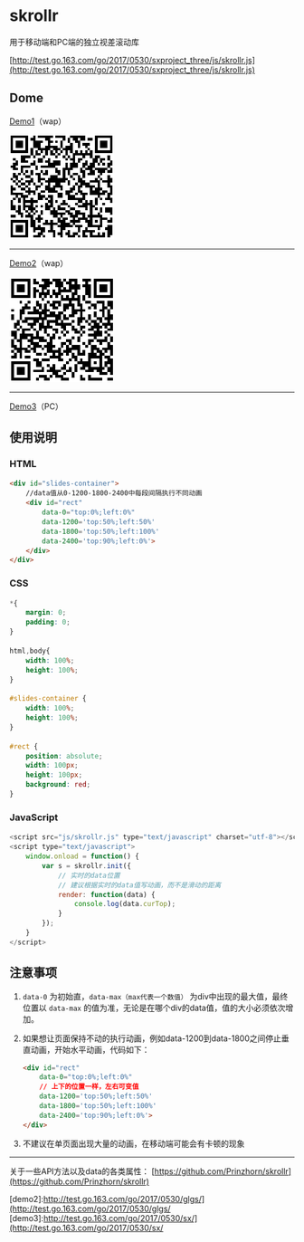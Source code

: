 # skrollr

用于移动端和PC端的独立视差滚动库

[http://test.go.163.com/go/2017/0530/sxproject_three/js/skrollr.js](http://test.go.163.com/go/2017/0530/sxproject_three/js/skrollr.js)


## Dome

[Demo1](demo1)（wap）

![](../../images/skrollr-eqCode1.png) 

-----------

[Demo2](demo2)（wap）

![](../../images/skrollr-eqCode2.png)

----------
  
[Demo3](demo3)（PC）


## 使用说明

### HTML

```html
<div id="slides-container">
	//data值从0-1200-1800-2400中每段间隔执行不同动画
	<div id="rect" 
		data-0="top:0%;left:0%" 
		data-1200='top:50%;left:50%' 
		data-1800='top:50%;left:100%' 
		data-2400='top:90%;left:0%'>
	</div>
</div>
```

### CSS

```css
*{
    margin: 0;
    padding: 0;
}
    			
html,body{
    width: 100%;
    height: 100%;
}
    			
#slides-container {
    width: 100%;
    height: 100%;
}
    			
#rect {
    position: absolute;
    width: 100px;
    height: 100px;
    background: red;
}
```

### JavaScript

```javascript
<script src="js/skrollr.js" type="text/javascript" charset="utf-8"></script>
<script type="text/javascript">
	window.onload = function() {
		var s = skrollr.init({
 			// 实时的data位置
			// 建议根据实时的data值写动画，而不是滑动的距离
			render: function(data) {
				console.log(data.curTop);
			}
		});
	}
</script>
```

## 注意事项
1. `data-0` 为初始直，`data-max（max代表一个数值）` 为div中出现的最大值，最终位置以 `data-max` 的值为准，无论是在哪个div的data值，值的大小必须依次增加。

2. 如果想让页面保持不动的执行动画，例如data-1200到data-1800之间停止垂直动画，开始水平动画，代码如下：

	```html
	<div id="rect" 
		data-0="top:0%;left:0%" 
		// 上下的位置一样，左右可变值
		data-1200='top:50%;left:50%' 
		data-1800='top:50%;left:100%' 
		data-2400='top:90%;left:0%'>
	</div>
	```

3. 不建议在单页面出现大量的动画，在移动端可能会有卡顿的现象

------

关于一些API方法以及data的各类属性：
[https://github.com/Prinzhorn/skrollr](https://github.com/Prinzhorn/skrollr)

[demo1]:http://test.go.163.com/go/2017/0530/sxproject_three/
[demo2]:http://test.go.163.com/go/2017/0530/glgs/](http://test.go.163.com/go/2017/0530/glgs/
[demo3]:http://test.go.163.com/go/2017/0530/sx/](http://test.go.163.com/go/2017/0530/sx/